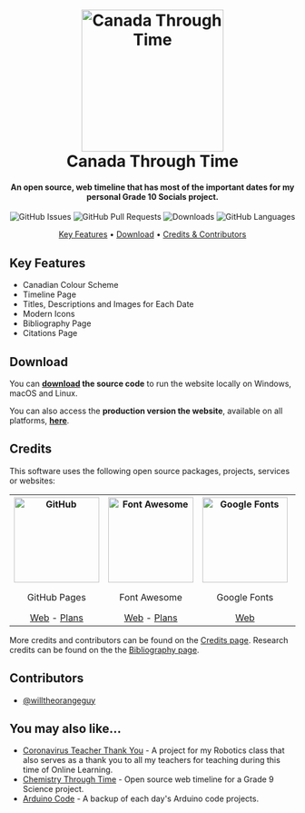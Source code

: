 <!-- Logo -->
<h1 align="center">
  <img src="https://upload.wikimedia.org/wikipedia/commons/thumb/f/fd/Maple_Leaf.svg/650px-Maple_Leaf.svg.png" height="250px" width="250px" alt="Canada Through Time">
  <br>
  Canada Through Time
  <br>
</h1>

<!-- Copy -->
<h4 align="center">An open source, web timeline that has most of the important dates for my personal Grade 10 Socials project.</h4>

<!-- Badges -->
<div align="center">
    <!-- Issues -->
  <img alt="GitHub Issues" src="https://img.shields.io/github/issues/willtheorangeguy/Canada-Through-Time">
  <!-- Pull Requests -->
  <img alt="GitHub Pull Requests" src="https://img.shields.io/github/issues-pr/willtheorangeguy/Canada-Through-Time">
  <!-- Downloads -->
  <img alt="Downloads" src="https://img.shields.io/github/downloads/willtheorangeguy/Canada-Through-Time/total">
  <!-- Language Count -->
  <img alt="GitHub Languages" src="https://img.shields.io/github/languages/count/willtheorangeguy/Canada-Through-Time">
</div>

<!-- Navigation -->
<p align="center">
  <a href="#key-features">Key Features</a> •
  <a href="#download">Download</a> •
  <a href="#credits">Credits & Contributors</a>
</p>

## Key Features

* Canadian Colour Scheme
* Timeline Page
* Titles, Descriptions and Images for Each Date
* Modern Icons
* Bibliography Page
* Citations Page

## Download

You can **[download](https://github.com/willtheorangeguy/Canada-Through-Time/archive/refs/heads/master.zip) the source code** to run the website locally on Windows, macOS and Linux.

You can also access the **production version the website**, available on all platforms, **[here](https://willtheorangeguy.github.io/Canada-Through-Time/)**.

## Credits

This software uses the following open source packages, projects, services or websites:

<!-- Credits Table -->
<table>
  <tr>
    <th align="center"><img src="https://github.githubassets.com/images/modules/logos_page/GitHub-Mark.png" width="150" height="150" alt="GitHub"/></th>
    <th align="center"><img src="https://www.drupal.org/files/project-images/font_awesome_logo.png" width="150" height="150" alt="Font Awesome"/></th>
    <th align="center"><img src="https://ps.w.org/easy-google-fonts/assets/icon-256x256.png?rev=2562365" width="150" height="150" alt="Google Fonts"/></th>
    <th align="center"><img src="https://upload.wikimedia.org/wikipedia/commons/4/41/Commons-logo-en.svg" width="150" height="150" alt="Wikimedia Commons"/></th>
  </tr>
  <tr>
    <td align="center">GitHub Pages</td>
    <td align="center">Font Awesome</td>
    <td align="center">Google Fonts</td>
    <td align="center">Wikimedia Commons</td>
  </tr>
  <tr>
    <td align="center"><a href="https://github.com/">Web</a> - <a href="https://github.com/pricing">Plans</a></td>
    <td align="center"><a href="https://fontawesome.com/">Web</a> - <a href="https://fontawesome.com/plans">Plans</a></td>
    <td align="center"><a href="https://fonts.google.com/">Web</a></td>
    <td align="center"><a href="https://commons.wikimedia.org/wiki/Main_Page">Web</a> - <a href="https://donate.wikimedia.org/w/index.php?title=Special:LandingPage&country=CA&uselang=en-ca&utm_medium=sidebar&utm_source=donate&utm_campaign=C13_foundation.wikimedia.org">Donate</a></td>
  </tr>
</table>

More credits and contributors can be found on the [Credits page](https://willtheorangeguy.github.io/Canada-Through-Time/credits.html). Research credits can be found on the the [Bibliography page](https://willtheorangeguy.github.io/Canada-Through-Time/bib.html).

## Contributors

* [@willtheorangeguy](https://github.com/willtheorangeguy)

## You may also like...

* [Coronavirus Teacher Thank You](https://github.com/willtheorangeguy/Canada-Through-Time) - A project for my Robotics class that also serves as a thank you to all my teachers for teaching during this time of Online Learning.
* [Chemistry Through Time](https://github.com/willtheorangeguy/Chemistry-Through-Time) - Open source web timeline for a Grade 9 Science project.
* [Arduino Code](https://github.com/willtheorangeguy/Arduino-Code) - A backup of each day's Arduino code projects.
